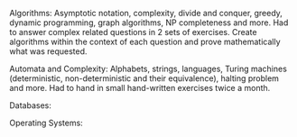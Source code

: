 Algorithms: Asymptotic notation, complexity, divide and conquer, greedy, dynamic programming, graph algorithms, NP completeness and more. 
Had to answer complex related questions in 2 sets of exercises. Create algorithms within the context of each question and prove mathematically what was requested.

Automata and Complexity: Alphabets, strings, languages, Turing machines (deterministic, non-deterministic and their equivalence), halting problem and more. Had to hand in small hand-written exercises twice a month.

Databases:

Operating Systems:
